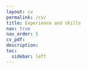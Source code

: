 ```yaml
---
layout: cv
permalink: /cv/
title: Experience and skills
nav: true
nav_order: 5
cv_pdf:
description: 
toc:
  sidebar: left
---
```

